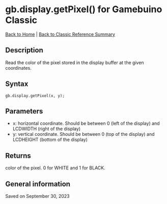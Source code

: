 
# gb.display.getPixel() for Gamebuino Classic

[Back to Home](./../../../README.MD) | [Back to Classic Reference Summary](./README.MD)

## Description

Read the color of the pixel stored in the display buffer at the given coordinates.

## Syntax

```
gb.display.getPixel(x, y);
```

## Parameters

- x: horizontal coordinate. Should be between 0 (left of the display) and LCDWIDTH (right of the display)
- y: vertical coordinate. Should be between 0 (top of the display) and LCDHEIGHT (bottom of the display)

## Returns

color of the pixel. 0 for WHITE and 1 for BLACK.

## General information

Saved on September 30, 2023
